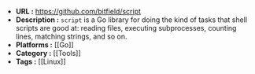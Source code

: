 - **URL :** https://github.com/bitfield/script
- **Description :** `script` is a Go library for doing the kind of tasks that shell scripts are good at: reading files, executing subprocesses, counting lines, matching strings, and so on.
- **Platforms :** [[Go]]
- **Category :** [[Tools]]
- **Tags :** [[Linux]]